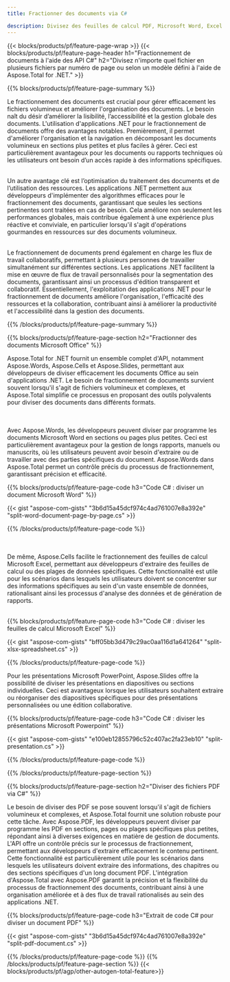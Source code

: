 ```yaml
---
title: Fractionner des documents via C# 

description: Divisez des feuilles de calcul PDF, Microsoft Word, Excel et des présentations PowerPoint via votre application C#. Divisez le document par numéro de page ou selon un modèle prédéfini.
---
```


{{< blocks/products/pf/feature-page-wrap >}}
{{< blocks/products/pf/feature-page-header h1="Fractionnement de documents à l'aide des API C#" h2="Divisez n'importe quel fichier en plusieurs fichiers par numéro de page ou selon un modèle défini à l'aide de Aspose.Total for .NET." >}}

{{% blocks/products/pf/feature-page-summary %}}

Le fractionnement des documents est crucial pour gérer efficacement les fichiers volumineux et améliorer l'organisation des documents. Le besoin naît du désir d’améliorer la lisibilité, l’accessibilité et la gestion globale des documents. L'utilisation d'applications .NET pour le fractionnement de documents offre des avantages notables. Premièrement, il permet d'améliorer l'organisation et la navigation en décomposant les documents volumineux en sections plus petites et plus faciles à gérer. Ceci est particulièrement avantageux pour les documents ou rapports techniques où les utilisateurs ont besoin d’un accès rapide à des informations spécifiques.<br /><br />

Un autre avantage clé est l’optimisation du traitement des documents et de l’utilisation des ressources. Les applications .NET permettent aux développeurs d'implémenter des algorithmes efficaces pour le fractionnement des documents, garantissant que seules les sections pertinentes sont traitées en cas de besoin. Cela améliore non seulement les performances globales, mais contribue également à une expérience plus réactive et conviviale, en particulier lorsqu'il s'agit d'opérations gourmandes en ressources sur des documents volumineux.<br /><br />

Le fractionnement de documents prend également en charge les flux de travail collaboratifs, permettant à plusieurs personnes de travailler simultanément sur différentes sections. Les applications .NET facilitent la mise en œuvre de flux de travail personnalisés pour la segmentation des documents, garantissant ainsi un processus d'édition transparent et collaboratif. Essentiellement, l'exploitation des applications .NET pour le fractionnement de documents améliore l'organisation, l'efficacité des ressources et la collaboration, contribuant ainsi à améliorer la productivité et l'accessibilité dans la gestion des documents.

{{% /blocks/products/pf/feature-page-summary  %}}

{{% blocks/products/pf/feature-page-section  h2="Fractionner des documents Microsoft Office" %}}

Aspose.Total for .NET fournit un ensemble complet d'API, notamment Aspose.Words, Aspose.Cells et Aspose.Slides, permettant aux développeurs de diviser efficacement les documents Office au sein d'applications .NET. Le besoin de fractionnement de documents survient souvent lorsqu'il s'agit de fichiers volumineux et complexes, et Aspose.Total simplifie ce processus en proposant des outils polyvalents pour diviser des documents dans différents formats. 

<br /><br />
Avec Aspose.Words, les développeurs peuvent diviser par programme les documents Microsoft Word en sections ou pages plus petites. Ceci est particulièrement avantageux pour la gestion de longs rapports, manuels ou manuscrits, où les utilisateurs peuvent avoir besoin d'extraire ou de travailler avec des parties spécifiques du document. Aspose.Words dans Aspose.Total permet un contrôle précis du processus de fractionnement, garantissant précision et efficacité.


{{% blocks/products/pf/feature-page-code h3="Code C# : diviser un document Microsoft Word" %}}

{{< gist "aspose-com-gists" "3b6d15a45dcf974c4ad761007e8a392e" "split-word-document-page-by-page.cs" >}}

{{% /blocks/products/pf/feature-page-code  %}}

<br /><br />
De même, Aspose.Cells facilite le fractionnement des feuilles de calcul Microsoft Excel, permettant aux développeurs d'extraire des feuilles de calcul ou des plages de données spécifiques. Cette fonctionnalité est utile pour les scénarios dans lesquels les utilisateurs doivent se concentrer sur des informations spécifiques au sein d'un vaste ensemble de données, rationalisant ainsi les processus d'analyse des données et de génération de rapports.
<br /><br />

{{% blocks/products/pf/feature-page-code h3="Code C# : diviser les feuilles de calcul Microsoft Excel" %}}

{{< gist "aspose-com-gists" "bff05bb3d479c29ac0aa116d1a641264" "split-xlsx-spreadsheet.cs" >}}

{{% /blocks/products/pf/feature-page-code  %}}

Pour les présentations Microsoft PowerPoint, Aspose.Slides offre la possibilité de diviser les présentations en diapositives ou sections individuelles. Ceci est avantageux lorsque les utilisateurs souhaitent extraire ou réorganiser des diapositives spécifiques pour des présentations personnalisées ou une édition collaborative.

{{% blocks/products/pf/feature-page-code h3="Code C# : diviser les présentations Microsoft Powerpoint" %}}

{{< gist "aspose-com-gists" "e100eb12855796c52c407ac2fa23eb10" "split-presentation.cs" >}}

{{% /blocks/products/pf/feature-page-code  %}}

{{% /blocks/products/pf/feature-page-section %}}

{{% blocks/products/pf/feature-page-section  h2="Diviser des fichiers PDF via C#" %}}

Le besoin de diviser des PDF se pose souvent lorsqu'il s'agit de fichiers volumineux et complexes, et Aspose.Total fournit une solution robuste pour cette tâche. Avec Aspose.PDF, les développeurs peuvent diviser par programme les PDF en sections, pages ou plages spécifiques plus petites, répondant ainsi à diverses exigences en matière de gestion de documents. L'API offre un contrôle précis sur le processus de fractionnement, permettant aux développeurs d'extraire efficacement le contenu pertinent. Cette fonctionnalité est particulièrement utile pour les scénarios dans lesquels les utilisateurs doivent extraire des informations, des chapitres ou des sections spécifiques d'un long document PDF. L'intégration d'Aspose.Total avec Aspose.PDF garantit la précision et la flexibilité du processus de fractionnement des documents, contribuant ainsi à une organisation améliorée et à des flux de travail rationalisés au sein des applications .NET.

{{% blocks/products/pf/feature-page-code h3="Extrait de code C# pour diviser un document PDF" %}}

{{< gist "aspose-com-gists" "3b6d15a45dcf974c4ad761007e8a392e" "split-pdf-document.cs" >}}

{{% /blocks/products/pf/feature-page-code  %}}
{{% /blocks/products/pf/feature-page-section %}}
{{< blocks/products/pf/agp/other-autogen-total-feature>}}